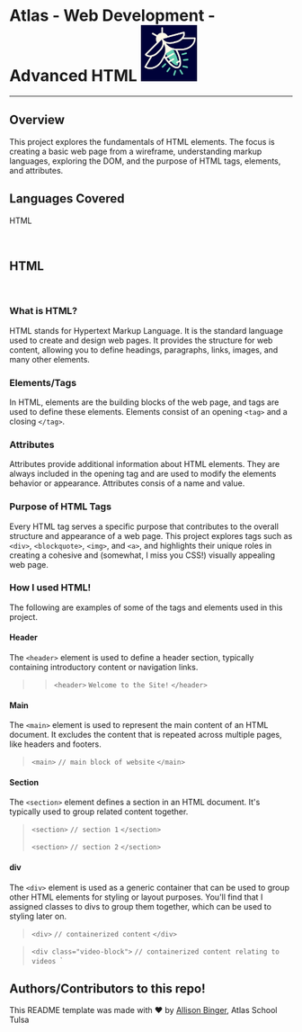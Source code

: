 # Atlas - Web Development - Advanced HTML            <img src="firefly.png" alt="drawing" width="100"/>
***

## Overview
This project explores the fundamentals of HTML elements. The focus is creating a basic web page from a wireframe, understanding markup languages, exploring the DOM, and the purpose of HTML tags, elements, and attributes.

## Languages Covered
HTML

&nbsp;
&nbsp;

## HTML
&nbsp;
### What is HTML?
HTML stands for Hypertext Markup Language. It is the standard language used to create and design web pages. It provides the structure for web content, allowing you to define headings, paragraphs, links, images, and many other elements.
&nbsp;

### Elements/Tags
In HTML, elements are the building blocks of the web page, and tags are used to define these elements. Elements consist of an opening `<tag>` and a closing `</tag>`.
&nbsp;

### Attributes
Attributes provide additional information about HTML elements. They are always included in the opening tag and are used to modify the elements behavior or appearance. Attributes consis of a name and value.
&nbsp;

### Purpose of HTML Tags
Every HTML tag serves a specific purpose that contributes to the overall structure and appearance of a web page. This project explores tags such as `<div>`, `<blockquote>`, `<img>`, and `<a>`, and highlights their unique roles in creating a cohesive and (somewhat, I miss you CSS!) visually appealing web page.

### How I used HTML!
The following are examples of some of the tags and elements used in this project.


#### Header
The `<header>` element is used to define a header section, typically containing introductory content or navigation links.

>> `<header>`
>> 	`Welcome to the Site!`
>> `</header>`
&nbsp;

#### Main
The `<main>` element is used to represent the main content of an HTML document. It excludes the content that is repeated across multiple pages, like headers and footers.

> `<main>`
> 		`// main block of website`
> `</main>`
&nbsp;

#### Section
The `<section>` element defines a section in an HTML document. It's typically used to group related content together.

> `<section>`
> 		`// section 1`
> `</section>`
>
> `<section>`
> 		`// section 2`
> `</section>`
&nbsp;

#### div
The `<div>` element is used as a generic container that can be used to group other HTML elements for styling or layout purposes. You'll find that I assigned classes to divs to group them together, which can be used to styling later on.

> `<div>`
> 		`// containerized content`
> `</div>`

> `<div class="video-block">`
> 		`// containerized content relating to videos
> `</div>`
&nbsp;








## Authors/Contributors to this repo!
This README template was made with :heart: by [Allison Binger](https://github.com/allisonabinger), Atlas School Tulsa
